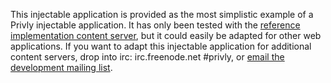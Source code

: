 This injectable application is provided as the most simplistic example of a Privly injectable application. It has only been tested with the [reference implementation content server](https://github.com/privly/privly-web), but it could easily be adapted for other web applications. If you want to adapt this injectable application for additional content servers, drop into irc: irc.freenode.net #privly, or [email the development mailing list](http://groups.google.com/group/privly). 
